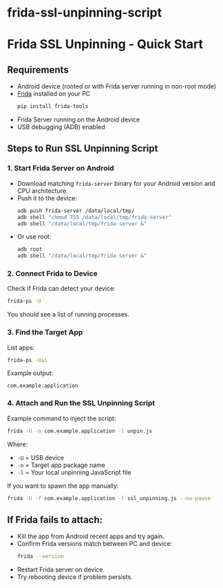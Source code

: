 ﻿# frida-ssl-unpinning-script
# Frida SSL Unpinning - Quick Start

## Requirements
- Android device (rooted or with Frida server running in non-root mode)
- [Frida](https://frida.re/) installed on your PC
  ```bash
  pip install frida-tools
  ```
- Frida Server running on the Android device
- USB debugging (ADB) enabled

## Steps to Run SSL Unpinning Script

### 1. Start Frida Server on Android
- Download matching `frida-server` binary for your Android version and CPU architecture.
- Push it to the device:
  ```bash
  adb push frida-server /data/local/tmp/
  adb shell "chmod 755 /data/local/tmp/frida-server"
  adb shell "/data/local/tmp/frida-server &"
  ```
- Or use root:
  ```bash
  adb root
  adb shell "/data/local/tmp/frida-server &"
  ```

### 2. Connect Frida to Device
Check if Frida can detect your device:
```bash
frida-ps -U
```
You should see a list of running processes.

### 3. Find the Target App
List apps:
```bash
frida-ps -Uai
```
Example output:
```
com.example.application
```

### 4. Attach and Run the SSL Unpinning Script
Example command to inject the script:
```bash
frida -U -n com.example.application -l unpin.js
```
Where:
- `-U` = USB device
- `-n` = Target app package name
- `-l` = Your local unpinning JavaScript file

If you want to spawn the app manually:
```bash
frida -U -f com.example.application -l ssl_unpinning.js --no-pause
```

## If Frida fails to attach:
- Kill the app from Android recent apps and try again.
- Confirm Frida versions match between PC and device:
  ```bash
  frida --version
  ```
- Restart Frida server on device.
- Try rebooting device if problem persists.


